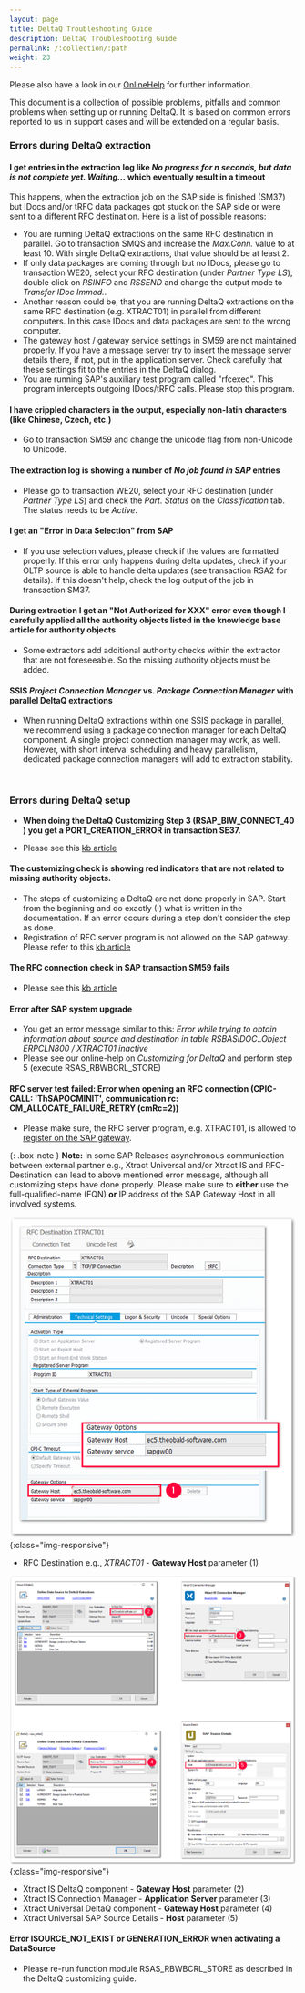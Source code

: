 ```yaml
---
layout: page
title: DeltaQ Troubleshooting Guide
description: DeltaQ Troubleshooting Guide
permalink: /:collection/:path
weight: 23
---
```


Please also have a look in our [OnlineHelp](https://help.theobald-software.com/en/) for further information.

This document is a collection of possible problems, pitfalls and common problems when setting up or running DeltaQ. It is based on common errors reported to us in support cases and will be extended on a regular basis.

### Errors during DeltaQ extraction

#### I get entries in the extraction log like *No progress for n seconds, but data is not complete yet. Waiting...* which eventually result in a timeout

This happens, when the extraction job on the SAP side is finished (SM37) but IDocs and/or tRFC data packages got stuck on the SAP side or were sent to a different RFC destination. Here is a list of possible reasons:

* You are running DeltaQ extractions on the same RFC destination in parallel. Go to transaction SMQS and increase the *Max.Conn.* value to at least 10. With single DeltaQ extractions, that value should be at least 2.
* If only data packages are coming through but no IDocs, please go to transaction WE20, select your RFC destination (under *Partner Type LS*), double click on *RSINFO* and *RSSEND* and change the output mode to *Transfer IDoc Immed.*.
* Another reason could be, that you are running DeltaQ extractions on the same RFC destination (e.g. XTRACT01) in parallel from different computers. In this case IDocs and data packages are sent to the wrong computer.
* The gateway host / gateway service settings in SM59 are not maintained properly. If you have a message server try to insert the message server details there, if not, put in the application server. Check carefully that these settings fit to the entries in the DeltaQ dialog.
* You are running SAP's auxiliary test program called "rfcexec". This program intercepts outgoing IDocs/tRFC calls. Please stop this program.

#### I have crippled characters in the output, especially non-latin characters (like Chinese, Czech, etc.)
* Go to transaction SM59 and change the unicode flag from non-Unicode to Unicode.

#### The extraction log is showing a number of  _No job found in SAP_ entries
* Please go to transaction WE20, select your RFC destination (under *Partner Type LS*) and check the *Part. Status* on the *Classification* tab. The status needs to be *Active*. 

#### I get an "Error in Data Selection" from SAP
* If you use selection values, please check if the values are formatted properly. If this error only happens during delta updates, check if your OLTP source is able to handle delta updates (see transaction RSA2 for details). If this doesn't help, check the log output of the job in transaction SM37.

#### During extraction I get an "Not Authorized for XXX" error even though I carefully applied all the authority objects listed in the knowledge base article for authority objects
* Some extractors add additional authority checks within the extractor that are not foreseeable. So the missing authority objects must be added. 

#### SSIS _Project Connection Manager_ vs. _Package Connection Manager_ with parallel DeltaQ extractions
* When running DeltaQ extractions within one SSIS package in parallel, we recommend using a package connection manager for each DeltaQ component. A single project connection manager may work, as well. 
However, with short interval scheduling and heavy parallelism, dedicated package connection managers will add to extraction stability. 
<br>

### Errors during DeltaQ setup
- **When doing the DeltaQ Customizing Step 3 (RSAP_BIW_CONNECT_40 ) you get a PORT_CREATION_ERROR in transaction SE37.**
* Please see this [kb article](https://kb.theobald-software.com/sap/PORT_CREATION_ERROR)


#### The customizing check is showing red indicators that are not related to missing authority objects.
* The steps of customizing a DeltaQ are not done properly in SAP. Start from the beginning and do exactly (!) what is written in the documentation. If an error occurs during a step don't consider the step as done.
* Registration of RFC server program is not allowed on the SAP gateway. Please refer to this [kb article](https://kb.theobald-software.com/sap/registering-rfc-server-in-sap-releases-in-kernel-release-720-and-higher)


#### The RFC connection check in SAP transaction SM59 fails
* Please see this [kb article](https://kb.theobald-software.com/troubleshooting/sm59-rfc---connection-test-fails)


#### Error after SAP system upgrade
* You get an error message similar to this: *Error while trying to obtain information about source and destination in table RSBASIDOC..Object ERPCLN800 / XTRACT01 inactive*
* Please see our online-help on *Customizing for DeltaQ* and perform step 5 (execute RSAS_RBWBCRL_STORE)

#### RFC server test failed:  Error when opening an RFC connection (CPIC-CALL: 'ThSAPOCMINIT', communication rc: CM_ALLOCATE_FAILURE_RETRY (cmRc=2))
* Please make sure, the RFC server program, e.g. XTRACT01, is allowed to [register on the SAP gateway](https://kb.theobald-software.com/sap/registering-rfc-server-in-sap-releases-in-kernel-release-720-and-higher).

{: .box-note } **Note:** In some SAP Releases asynchronous communication between external partner e.g., Xtract Universal and/or Xtract IS and RFC-Destination can lead to above mentioned error message, although all customizing steps have done properly. Please make sure to **either** use the full-qualified-name (FQN) **or** IP address of the SAP Gateway Host in all involved systems.

![SM59-RFC Server](/img/contents/rfc_host.png){:class="img-responsive"}
- RFC Destination e.g.,  *XTRACT01* - **Gateway Host** parameter (1)

![Xtract Products Parameters](/img/contents/deltaq-host.png){:class="img-responsive"}
- Xtract IS DeltaQ component - **Gateway Host** parameter (2)
- Xtract IS Connection Manager - **Application Server** parameter (3)
- Xtract Universal DeltaQ component - **Gateway Host** parameter (4)
- Xtract Universal SAP Source Details - **Host** parameter (5) 

#### Error ISOURCE_NOT_EXIST or GENERATION_ERROR when activating a DataSource
* Please re-run function module RSAS_RBWBCRL_STORE as described in the DeltaQ customizing guide.
